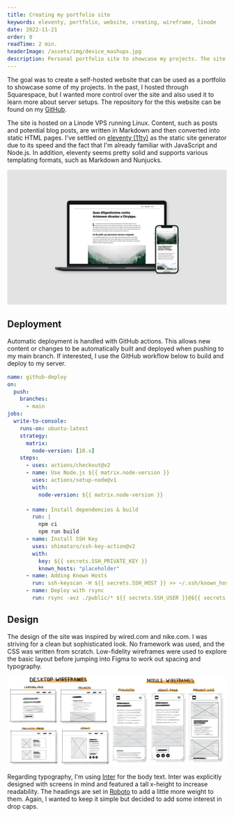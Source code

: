 ```yaml
---
title: Creating my portfolio site
keywords: eleventy, portfolio, website, creating, wireframe, linode
date: 2022-11-21
order: 0
readTime: 2 min.
headerImage: /assets/img/device_mashups.jpg
description: Personal portfolio site to showcase my projects. The site is self-hosted using a Linode VPS, eleventy for the static site generation and GitHub actions for automatic deployment.
---
```


The goal was to create a self-hosted website that can be used as a portfolio to showcase some of my projects. In the past, I hosted through Squarespace, but I wanted more control over the site and also used it to learn more about server setups. The repository for the this website can be found on my [GitHub](https://github.com/Simon-Oliver/portfolio-website).

The site is hosted on a Linode VPS running Linux. Content, such as posts and potential blog posts, are written in Markdown and then converted into static HTML pages. I've settled on [eleventy (11ty)](https://github.com/11ty/eleventy) as the static site generator due to its speed and the fact that I'm already familiar with JavaScript and Node.js. In addition, eleventy seems pretty solid and supports various templating formats, such as Markdown and Nunjucks.

![Iphone and MacBook mockups of stauffersimon.com](../../../assets/img/device_mashups.jpg)

## Deployment

Automatic deployment is handled with GitHub actions. This allows new content or changes to be automatically built and deployed when pushing to my main branch. If interested, I use the GitHub workflow below to build and deploy to my server.

```yaml
name: github-deploy
on:
  push:
    branches:
      - main
jobs:
  write-to-console:
    runs-on: ubuntu-latest
    strategy:
      matrix:
        node-version: [18.x]
    steps:
      - uses: actions/checkout@v2
      - name: Use Node.js ${{ matrix.node-version }}
        uses: actions/setup-node@v1
        with:
          node-version: ${{ matrix.node-version }}

      - name: Install dependencies & build
        run: |
          npm ci
          npm run build
      - name: Install SSH Key
        uses: shimataro/ssh-key-action@v2
        with:
          key: ${{ secrets.SSH_PRIVATE_KEY }}
          known_hosts: "placeholder"
      - name: Adding Known Hosts
        run: ssh-keyscan -H ${{ secrets.SSH_HOST }} >> ~/.ssh/known_hosts
      - name: Deploy with rsync
        run: rsync -avz ./public/* ${{ secrets.SSH_USER }}@${{ secrets.SSH_HOST }}:/var/www/stauffersimon.com
```

## Design

The design of the site was inspired by wired.com and nike.com. I was striving for a clean but sophisticated look. No framework was used, and the CSS was written from scratch. Low-fidelity wireframes were used to explore the basic layout before jumping into Figma to work out spacing and typography.

![Low fidelity sketches of mobile and desktop wireframes.](../../../assets/img/wireframes.jpg)

Regarding typography, I'm using [Inter](https://github.com/rsms/inter) for the body text. Inter was explicitly designed with screens in mind and featured a tall x-height to increase readability. The headings are set in [Roboto](https://fonts.google.com/specimen/Roboto) to add a little more weight to them. Again, I wanted to keep it simple but decided to add some interest in drop caps.
